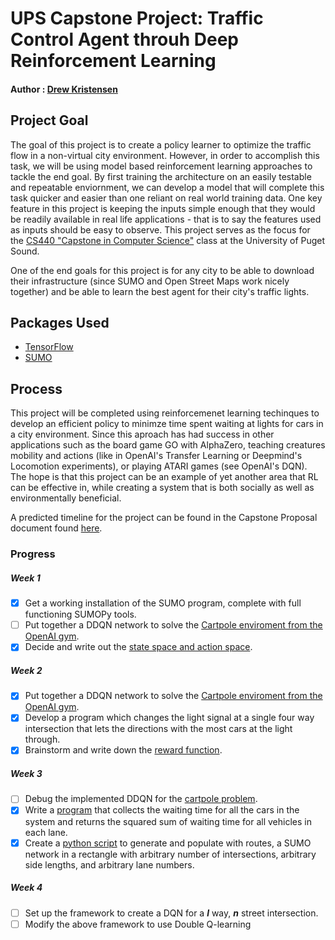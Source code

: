 # UPS Capstone Project: Traffic Control Agent throuh Deep Reinforcement Learning
#### Author : [Drew Kristensen](https://github.com/dkristensen)
## Project Goal
The goal of this project is to create a policy learner to optimize the traffic flow in a non-virtual city environment. However, in order to accomplish this task, we will be using model based reinforcement learning approaches to tackle the end goal. By first training the architecture on an easily testable and repeatable enviornment, we can develop a model that will complete this task quicker and easier than one reliant on real world training data. One key feature in this project is keeping the inputs simple enough that they would be readily available in real life applications - that is to say the features used as inputs should be easy to observe. This project serves as the focus for the [CS440 "Capstone in Computer Science"](https://www.pugetsound.edu/academics/departments-and-programs/undergraduate/math-and-computer-science/course-descriptions-cs/) class at the University of Puget Sound.

One of the end goals for this project is for any city to be able to download their infrastructure (since SUMO and Open Street Maps work nicely together) and be able to learn the best agent for their city's traffic lights.

## Packages Used
 * [TensorFlow](https://www.tensorflow.org/)
 * [SUMO](http://sumo.dlr.de/wiki/Simulation_of_Urban_MObility_-_Wiki)

## Process
This project will be completed using reinforcemenet learning techinques to develop an efficient policy to minimze time spent waiting at lights for cars in a city environment.
Since this aproach has had success in other applications such as the board game GO with AlphaZero, teaching creatures mobility and actions (like in OpenAI's Transfer Learning or Deepmind's Locomotion experiments), or playing ATARI games (see OpenAI's DQN). The hope is that this project can be an example of yet another area that RL can be effective in, while creating a system that is both socially as well as environmentally beneficial. 

A predicted timeline for the project can be found in the Capstone Proposal document found [here](capstone_proposal.pdf).


### Progress

##### Week 1
- [x] Get a working installation of the SUMO program, complete with full functioning SUMOPy tools.
- [ ] Put together a DDQN network to solve the [Cartpole enviroment from the OpenAI gym](https://gym.openai.com/envs/CartPole-v0/).
- [x] Decide and write out the [state space and action space](state_action_spaces.pdf).
##### Week 2
- [x] Put together a DDQN network to solve the [Cartpole enviroment from the OpenAI gym](https://gym.openai.com/envs/CartPole-v0/).
- [x] Develop a program which changes the light signal at a single four way intersection that lets the directions with the most cars at the light through.
- [x] Brainstorm and write down the [reward function](reward.pdf).
##### Week 3
- [ ] Debug the implemented DDQN for the [cartpole problem](https://gym.openai.com/envs/CartPole-v0/).
- [x] Write a [program](Test_Scenario/state_getter.py) that collects the waiting time for all the cars in the system and returns the squared sum of waiting time for all vehicles in each lane.
- [x] Create a [python script](network_maker.py) to generate and populate with routes, a SUMO network in a rectangle with arbitrary number of intersections, arbitrary side lengths, and arbitrary lane numbers.
##### Week 4
- [ ] Set up the framework to create a DQN for a ***l*** way, ***n*** street intersection.
- [ ] Modify the above framework to use Double Q-learning